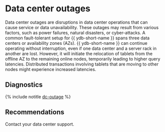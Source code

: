 # Data center outages

Data center outages are disruptions in data center operations that can cause service or data unavailability. These outages may result from various factors, such as power failures, natural disasters, or cyber-attacks. A common fault-tolerant setup for {{ ydb-short-name }} spans three data centers or availability zones (AZs). {{ ydb-short-name }} can continue operating without interruption, even if one data center and a server rack in another are lost. However, it will initiate the relocation of tablets from the offline AZ to the remaining online nodes, temporarily leading to higher query latencies. Distributed transactions involving tablets that are moving to other nodes might experience increased latencies.

## Diagnostics

<!-- The include is added to allow partial overrides in overlays  -->
{% include notitle [dc-outage](_includes/dc-outage.md) %}

## Recommendations

Contact your data center support.
